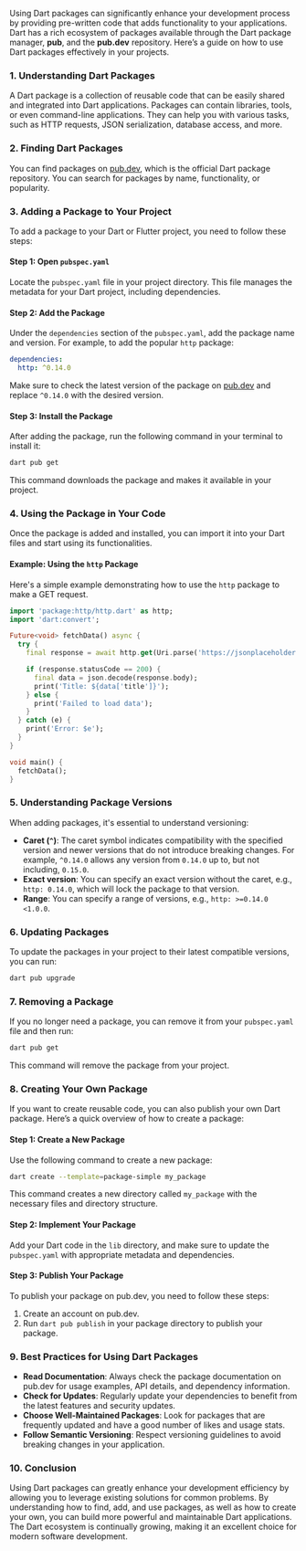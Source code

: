 Using Dart packages can significantly enhance your development process by providing pre-written code that adds functionality to your applications. Dart has a rich ecosystem of packages available through the Dart package manager, **pub**, and the **pub.dev** repository. Here’s a guide on how to use Dart packages effectively in your projects.

### 1. **Understanding Dart Packages**

A Dart package is a collection of reusable code that can be easily shared and integrated into Dart applications. Packages can contain libraries, tools, or even command-line applications. They can help you with various tasks, such as HTTP requests, JSON serialization, database access, and more.

### 2. **Finding Dart Packages**

You can find packages on [pub.dev](https://pub.dev), which is the official Dart package repository. You can search for packages by name, functionality, or popularity.

### 3. **Adding a Package to Your Project**

To add a package to your Dart or Flutter project, you need to follow these steps:

#### Step 1: Open `pubspec.yaml`

Locate the `pubspec.yaml` file in your project directory. This file manages the metadata for your Dart project, including dependencies.

#### Step 2: Add the Package

Under the `dependencies` section of the `pubspec.yaml`, add the package name and version. For example, to add the popular `http` package:

```yaml
dependencies:
  http: ^0.14.0
```

Make sure to check the latest version of the package on [pub.dev](https://pub.dev) and replace `^0.14.0` with the desired version.

#### Step 3: Install the Package

After adding the package, run the following command in your terminal to install it:

```bash
dart pub get
```

This command downloads the package and makes it available in your project.

### 4. **Using the Package in Your Code**

Once the package is added and installed, you can import it into your Dart files and start using its functionalities.

#### Example: Using the `http` Package

Here's a simple example demonstrating how to use the `http` package to make a GET request.

```dart
import 'package:http/http.dart' as http;
import 'dart:convert';

Future<void> fetchData() async {
  try {
    final response = await http.get(Uri.parse('https://jsonplaceholder.typicode.com/posts/1'));

    if (response.statusCode == 200) {
      final data = json.decode(response.body);
      print('Title: ${data['title']}');
    } else {
      print('Failed to load data');
    }
  } catch (e) {
    print('Error: $e');
  }
}

void main() {
  fetchData();
}
```

### 5. **Understanding Package Versions**

When adding packages, it's essential to understand versioning:

- **Caret (`^`)**: The caret symbol indicates compatibility with the specified version and newer versions that do not introduce breaking changes. For example, `^0.14.0` allows any version from `0.14.0` up to, but not including, `0.15.0`.
- **Exact version**: You can specify an exact version without the caret, e.g., `http: 0.14.0`, which will lock the package to that version.
- **Range**: You can specify a range of versions, e.g., `http: >=0.14.0 <1.0.0`.

### 6. **Updating Packages**

To update the packages in your project to their latest compatible versions, you can run:

```bash
dart pub upgrade
```

### 7. **Removing a Package**

If you no longer need a package, you can remove it from your `pubspec.yaml` file and then run:

```bash
dart pub get
```

This command will remove the package from your project.

### 8. **Creating Your Own Package**

If you want to create reusable code, you can also publish your own Dart package. Here’s a quick overview of how to create a package:

#### Step 1: Create a New Package

Use the following command to create a new package:

```bash
dart create --template=package-simple my_package
```

This command creates a new directory called `my_package` with the necessary files and directory structure.

#### Step 2: Implement Your Package

Add your Dart code in the `lib` directory, and make sure to update the `pubspec.yaml` with appropriate metadata and dependencies.

#### Step 3: Publish Your Package

To publish your package on pub.dev, you need to follow these steps:

1. Create an account on pub.dev.
2. Run `dart pub publish` in your package directory to publish your package.

### 9. **Best Practices for Using Dart Packages**

- **Read Documentation**: Always check the package documentation on pub.dev for usage examples, API details, and dependency information.
- **Check for Updates**: Regularly update your dependencies to benefit from the latest features and security updates.
- **Choose Well-Maintained Packages**: Look for packages that are frequently updated and have a good number of likes and usage stats.
- **Follow Semantic Versioning**: Respect versioning guidelines to avoid breaking changes in your application.

### 10. **Conclusion**

Using Dart packages can greatly enhance your development efficiency by allowing you to leverage existing solutions for common problems. By understanding how to find, add, and use packages, as well as how to create your own, you can build more powerful and maintainable Dart applications. The Dart ecosystem is continually growing, making it an excellent choice for modern software development.
